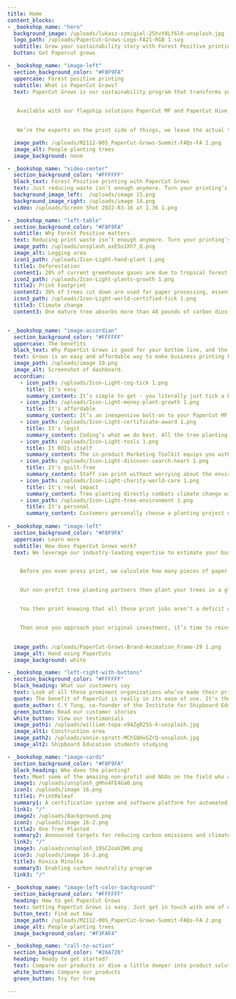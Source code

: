 ```yaml
---
title: Home
content_blocks:
- _bookshop_name: "hero"
  background_image: /uploads/lukasz-szmigiel-2ShvY8Lf6l0-unsplash.jpg
  logo_path: /uploads/PaperCut-Grows-Logo-FA21-RGB 1.svg
  subtitle: Grow your sustainability story with Forest Positive printing
  button: Get Papercut grows

- _bookshop_name: "image-left"
  section_background_color: "#F8F9FA"
  uppercase: Forest positive printing
  subtitle: What is PaperCut Grows?
  text: PaperCut Grows is our sustainability program that transforms your essential documents into Forest Positive printing.  
   

   Available with our flagship solutions PaperCut MF and PaperCut Hive, this easy-to-use in-product tool converts your documents printed into trees planted via a small up-front investment per printer.   
   

   We’re the experts on the print side of things, we leave the actual tree planting to our non-profit reforestation partners around the globe.  

  image_path: /uploads/M2112-005_PaperCut-Grows-Summit-FAQs-FA 2.png
  image_alt: People planting trees
  image_background: none

- _bookshop_name: "video-center"
  section_background_color: "#FFFFFF"
  black_text: Forest Positive printing with PaperCut Grows
  text: Just reducing waste isn’t enough anymore. Turn your printing’s impact around by becoming Forest Positive.
  background_image_left:  /uploads/image 15.png
  background_image_right: /uploads/image 14.png
  video: /uploads/Screen Shot 2022-03-16 at 1.36 1.png

- _bookshop_name: "left-table"
  section_background_color: "#F8F9FA"
  subtitle: Why Forest Positive matters
  text: Reducing print waste isn’t enough anymore. Turn your printing’s impact around from a negative environmental footprint to a positive force for ecological renewal by becoming Forest Positive. 
  image_path: /uploads/unsplash_axE5o1Xh7_Q.png
  image_alt: Logging area
  icon1_path: /uploads/Icon-Light-hand-plant 1.png
  title1: Deforestation
  content1: 20% of current greenhouse gases are due to tropical forest destruction
  icon2_path: /uploads/Icon-Light-plants-growth 1.png
  title2: Print Footprint
  content2: 30% of trees cut down are used for paper processing, essential business printing needs to do more than minimize paper waste
  icon3_path: /uploads/Icon-Light-world-certified-tick 1.png
  title3: Climate change
  content3: One mature tree absorbs more than 48 pounds of carbon dioxide each year, that's enough oxygen to keep a human breathing for 2 years!


- _bookshop_name: "image-accordian"
  section_background_color: "#FFFFFF"
  uppercase: The benefits
  black_text: Why PaperCut Grows is good for your bottom line, and the planet
  text: Grows is an easy and affordable way to make business printing Forest Positive. Plant more trees than your printing uses, maximize your climate action, and directly invest in reforestation.
  image_path: /uploads/image 19.png
  image_alt: Screenshot of dashboard.
  accordian:
    - icon_path: /uploads/Icon-Light-cog-tick 1.png
      title: It's easy
      summary_content: It’s simple to get - you literally just tick a box. It’s simple to use, our print management software auto-tracks your print and planting volumes. It’s simple to start, there’s no up-front carbon emissions tracking.
    - icon_path: /uploads/Icon-Light-money-plant-growth 1.png
      title: It's affordable
      summary_content: It’s an inexpensive bolt-on to your PaperCut MF or PaperCut Hive license.
    - icon_path: /uploads/Icon-Light-certificate-award 1.png
      title: It's legit
      summary_content: Coding’s what we do best. All the tree planting is handled by our official partner, non-profit reforestation organization, One Tree Planted.
    - icon_path: /uploads/Icon-Light-tools 1.png
      title: It ROIs itself
      summary_content: The in-product Marketing Toolkit equips you with website components, social media content, and other creative assets for you to share your sustainability story with customers, current and prospective employees, regulators, and stakeholders.
    - icon_path: /uploads/Icon-Light-discover-search-heart 1.png
      title: It's guilt-free
      summary_content: Staff can print without worrying about the environmental impact, because all their printing is a positive force for ecological renewal.
    - icon_path: /uploads/Icon-Light-charity-world-care 1.png
      title: It's real impact
      summary_content: Tree planting directly combats climate change with a positive impact, not just neutral greenwashing with credits from an existing forest.
    - icon_path: /uploads/Icon-Light-tree-environment 1.png
      title: It's personal
      summary_content: Customers personally choose a planting project close to their community, their people, and their hearts, driving positive environmental change on their front doorstep.
   
- _bookshop_name: "image-left"
  section_background_color: "#F8F9FA"
  uppercase: Learn more
  subtitle: How does PaperCut Grows work?
  text: We leverage our industry-leading expertise to estimate your business printing up front. 


    Before you even press print, we calculate how many pieces of paper your printing uses. We then convert that into a figure of trees to plant.


    Our non-profit tree planting partners then plant your trees in a global reforestation tree planting project hand-picked by you. 


    You then print knowing that all those print jobs aren’t a deficit on the planet, because you’ve already invested in an environmental surplus with Forest Positive printing. 


    Then once you approach your original investment, it’s time to reinvest and purchase more trees to stay Forest Positive.
 

  image_path: /uploads/PaperCut-Grows-Brand-Animation_Frame-29 1.png
  image_alt: Hand using PaperCuts
  image_background: white

- _bookshop_name: "left-right-with-buttons"
  section_background_color: "#FFFFFF"
  black_heading: What our customers say
  text: Look at all these prominent organizations who’ve made their printing Forest Positive
  quote: The benefit of PaperCut is really in its ease of use. It's the right choice if you are looking for something with ease of application and an easy user interface.
  quote_author: C.Y Tung, co-founder of the Institute for Shipboard Education
  green_button: Read our customer stories
  white_button: View our testimonials
  image_path1: /uploads/william-topa-x9AZgR25G-k-unsplash.jpg
  image_alt1: Construction area
  image_path2: /uploads/annie-spratt-MChSQHxGZrQ-unsplash.jpg
  image_alt2: Shipboard Education students studying

- _bookshop_name: "image-cards"
  section_background_color: "#F8F9FA"
  black_heading: Who does the planting?
  text: Meet some of the amazing non-profit and NGOs on the field who are planting trees on your behalf.
  image1: /uploads/unsplash_gHho4FE4Ga0.png
  icon1: /uploads/image 16.png
  title1: PrintReleaf
  summary1: A certification system and software platform for automated global reforestation
  link1: "/"
  image2: /uploads/Background.png
  icon2: /uploads/image 16-2.png
  title2: One Tree Planted
  summary2: Announced targets for reducing carbon emissions and climate partnerships to work on ocean conservation and forest restoration 
  link2: "/"
  image3: /uploads/unsplash_19SC2oaVZW0.png
  icon3: /uploads/image 16-3.png
  title3: Konica Minolta
  summary3: Enabling carbon neutrality program
  link3: "/"
    
- _bookshop_name: "image-left-color-background"
  section_background_color: "#FFFFFF"
  heading: How to get PaperCut Grows
  text: Getting PaperCut Grows is easy. Just get in touch with one of our Authorised Partners and they will happily get you ready.
  button_text: Find out how
  image_path: /uploads/M2112-005_PaperCut-Grows-Summit-FAQs-FA 2.png
  image_alt: People planting trees
  image_background_color: "#F3FAF4"

- _bookshop_name: "call-to-action"
  section_background_color: "#26A726"
  heading: Ready to get started?
  text: Compare our products or dive a little deeper into product solutions.
  white_button: Compare our products
  green_button: Try for free

---
```

